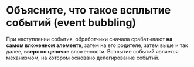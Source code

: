 Объясните, что такое всплытие событий (event bubbling)
=====================

При наступлении события, обработчики сначала срабатывают **на самом вложенном элементе**, затем на его родителе, затем выше и так далее, **вверх по цепочке** вложенности.
Всплытие событий является механизмом, на котором основано делегирование событий.
